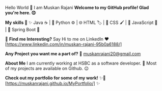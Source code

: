 Hello World 👋 I am Muskan Rajani
**Welcome to my GitHub profile!  Glad you're here. 😊**

**My skills 🚀**
✨ Java ☕ | 🐍 Python ⚙️ | 🌐 HTML 🏷️ | 🎨 CSS 🖌️ | 📜 JavaScript 🚀 | 🌱 Spring Boot 🌿

🎯 **Find me Interesting?**
Say Hi to me on LinkedIn ❤️ [https://www.linkedin.com/in/muskan-rajani-95b0a6188/]

**Any Project you want me a part of?** 
💌 muskanrajani20@gmail.com

**About Me**
I am currently working at HSBC as a software developer. 👾 
Most of my projects are available on Github. 😉

**Check out my portfolio for some of my work!**
✨🔗 [https://muskanrajani.github.io/MyPortfolio/] ✨
